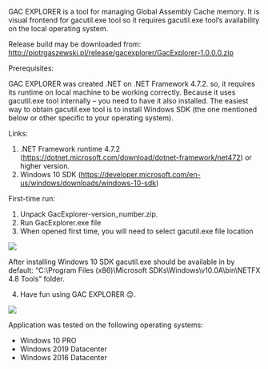 GAC EXPLORER is a tool for managing Global Assembly Cache memory. It is visual frontend for gacutil.exe tool so it requires gacutil.exe tool’s availability on the local operating system. 

Release build may be downloaded from:
http://piotrgaszewski.pl/release/gacexplorer/GacExplorer-1.0.0.0.zip

Prerequisites:

GAC EXPLORER was created .NET on .NET Framework 4.7.2. so, it requires its runtime on local machine to be working correctly. Because it uses gacutil.exe tool internally – you need to have it also installed. The easiest way to obtain gacutil.exe tool is to install Windows SDK (the one mentioned below or other specific to your operating system).  

Links:
1.	.NET Framework runtime 4.7.2 (https://dotnet.microsoft.com/download/dotnet-framework/net472) or higher version.
2.	Windows 10 SDK (https://developer.microsoft.com/en-us/windows/downloads/windows-10-sdk) 

First-time run:
 
1.	Unpack GacExplorer-version_number.zip. 
2.	Run GacExplorer.exe file
3.	When opened first time, you will need to select gacutil.exe file location

![](http://piotrgaszewski.pl/img/gacexplorer/1.png)

After installing Windows 10 SDK gacutil.exe should be available in by default:
“C:\Program Files (x86)\Microsoft SDKs\Windows\v10.0A\bin\NETFX 4.8 Tools” folder. 

4.	Have fun using GAC EXPLORER 😊. 

![](http://piotrgaszewski.pl/img/gacexplorer/2.png)

Application was tested on the following operating systems:
- Windows 10 PRO
- Windows 2019 Datacenter
- Windows 2016 Datacenter
